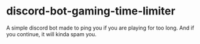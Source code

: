 # discord-bot-gaming-time-limiter
A simple discord bot made to ping you if you are playing for too long. And if you continue, it will kinda spam you.
